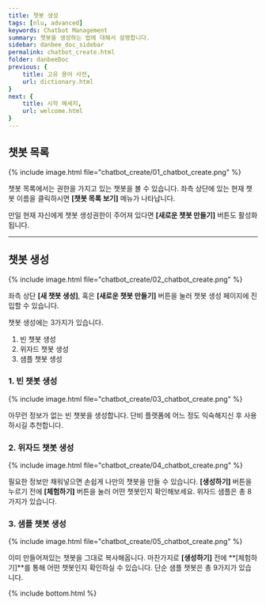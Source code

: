 ```yaml
---
title: 챗봇 생성
tags: [nlu, advanced]
keywords: Chatbot Management
summary: 챗봇을 생성하는 법에 대해서 설명합니다.
sidebar: danbee_doc_sidebar
permalink: chatbot_create.html
folder: danbeeDoc
previous: {
    title: 고유 용어 사전,
    url: dictionary.html
}
next: {
    title: 시작 메세지,
    url: welcome.html
}
---
```


## 챗봇 목록

{% include image.html file="chatbot_create/01_chatbot_create.png" %}

챗봇 목록에서는 권한을 가지고 있는 챗봇을 볼 수 있습니다. 좌측 상단에 있는 현재 챗봇 이름을 클릭하시면 **[챗봇 목록 보기]** 메뉴가 나타납니다.

만일 현재 자신에게 챗봇 생성권한이 주어져 있다면 **[새로운 챗봇 만들기]** 버튼도 활성화됩니다.
 
 
 
--------------

## 챗봇 생성

{% include image.html file="chatbot_create/02_chatbot_create.png" %}

좌측 상단 **[새 챗봇 생성]**, 혹은 **[새로운 챗봇 만들기]** 버튼을 눌러 챗봇 생성 페이지에 진입할 수 있습니다.

챗봇 생성에는 3가지가 있습니다.
 1. 빈 챗봇 생성
 2. 위자드 챗봇 생성
 3. 샘플 챗봇 생성

### 1. 빈 챗봇 생성

{% include image.html file="chatbot_create/03_chatbot_create.png" %}

아무런 정보가 없는 빈 챗봇을 생성합니다. 단비 플랫폼에 어느 정도 익숙해지신 후 사용하시길 추천합니다.


### 2. 위자드 챗봇 생성

{% include image.html file="chatbot_create/04_chatbot_create.png" %}

필요한 정보만 채워넣으면 손쉽게 나만의 챗봇을 만들 수 있습니다. **[생성하기]** 버튼을 누르기 전에 **[체험하기]** 버튼을 눌러 어떤 챗봇인지 확인해보세요. 위자드 샘플은 총 8가지가 있습니다.


### 3. 샘플 챗봇 생성

{% include image.html file="chatbot_create/05_chatbot_create.png" %}

이미 만들어져있는 챗봇을 그대로 복사해옵니다. 마찬가지로 **[생성하기]** 전에 **[체험하기]**를 통해 어떤 챗봇인지 확인하실 수 있습니다. 단순 샘플 챗봇은 총 9가지가 있습니다.




{% include bottom.html %}






